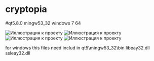 # cryptopia
#qt5.8.0 mingw53_32 windows 7 64


![Иллюстрация к проекту](https://github.com/xibixus/cryptopia/blob/master/images/1.png)
![Иллюстрация к проекту](https://github.com/xibixus/cryptopia/blob/master/images/2.png)
![Иллюстрация к проекту](https://github.com/xibixus/cryptopia/blob/master/images/3.png)
![Иллюстрация к проекту](https://github.com/xibixus/cryptopia/blob/master/images/4.png)

for windows this files need includ in qt5\mingw53_32\bin
libeay32.dll
ssleay32.dll